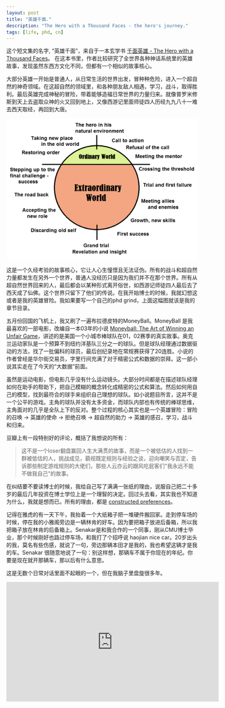 ```yaml
---
layout: post
title: "英雄千面."
description: "The Hero with a Thousand Faces - the hero's journey."
tags: [life, phd, cn]
---
```


这个短文集的名字, “英雄千面”，来自于一本玄学书 [千面英雄 - The Hero with a Thousand Faces](https://www.amazon.com/Thousand-Faces-Collected-Joseph-Campbell/dp/1577315936/)。 在这本书里，作者比较研究了全世界各种神话系统里的英雄故事，发现虽然东西方文化不同，但都有一个相似的故事核心。

大部分英雄一开始是普通人，从日常生活的世界出发，冒种种危险，进入一个超自然的神奇领域。在这超自然的领域里，和各种朋友敌人相遇，学习，战斗，取得胜利。最后英雄完成神秘的冒险，带着能够造福日常世界的力量归来。就像普罗米修斯到天上去盗取众神的火又回到地上，又像西游记里面师徒四人历经九九八十一难去西天取经，再回到大唐。

<img src="/resources/the_hero_journey.png" alt="hero journey"/> 

这是一个久经考验的故事核心，它让人心生憧憬且无法证伪。所有的战斗和超自然力量都发生在另外一个世界，普通人没经历只是因为我们并不在那个世界。所有从超自然世界回来的人，最后都会以某种形式离开俗世，如西游记师徒四人最后去了西天成了仙佛。这个世界只留下了他们的传说。在我开始博士的时候，我就幻想这或者是我的英雄冒险。我如果要写一个自己的phd grind，上面这幅图就该是我的章节目录。

五月份回国的飞机上，我又刷了一遍布拉德皮特的MoneyBall。MoneyBall 是我最喜欢的一部电影，改编自一本03年的小说 [Moneyball: The Art of Winning an Unfair Game](https://www.amazon.com/Moneyball-Art-Winning-Unfair-Game/dp/0393324818)，讲述的是美国一个小城市棒球队在01，02赛季的真实故事。奥克兰运动家队是一个预算不到纽约洋基队三分之一的球队。但是球队经理通过数据驱动的方法，找了一批偏科的球员，最后创纪录地在常规赛获得了20连胜。小说的作者曾经是华尔街交易员，字里行间充满了对于精密公式和数据的崇拜。这一部小说其实走在了今天的“大数据”前面。

虽然是运动电影，但电影几乎没有什么运动镜头。大部分时间都是在描述球队经理如何在助手的帮助下，把自己模糊的概念转化成精密的公式和算法。然后如何用自己的模型，找到最符合的球手来组织自己理想的球队。如小说题目所言，这并不是一个公平的游戏。主角的球队并没有太多资金，而球队内部也有传统的棒球思维，主角面对的几乎是全队上下的反对。整个过程的核心其实也是一个英雄冒险：冒险的召唤 -> 英雄的使命 -> 拒绝召唤 ->
超自然的助力 -> 英雄的感召，学习，战斗和归来。

豆瓣上有一段特别好的评论，概括了我想说的所有：
> 这不是一个loser翻盘赢回人生大满贯的故事，而是一个被低估的人找到一群被低估的人，挑战成见，藐视既定规则与经验之谈，迎向嘲笑与否定，告诉那些制定游戏规则的大佬们，那些人云亦云的跟风吃屁客们"我永远不能不做我自己"的故事。

在纠结要不要读博士的时候，我给自己写了满满一张纸的理由，说服自己把二十多岁的最后几年投资在博士学位上是一个理智的决定。回过头去看，其实我也不知道为什么，我就是想而已。所有的理由，都是 [constructed preferences](https://link.springer.com/content/pdf/10.1023/A:1007843931054.pdf)。

记得在雅虎的有一天下午，我抬着一个大纸箱子把一堆硬件搬回家。走到停车场的时候，停在我的小雅阁旁边是一辆林肯的好车。因为要把箱子放进后备箱，所以我把箱子放在林肯的后备箱上。Senakar是和我合作的一个同事，刚从CMU博士毕业，那个时候刚好也路过停车场，和我打了个招呼说 haojian nice car。20岁出头的我，莫名有些伤感，就说了一句，旁边那辆本田才是我的，我也希望这辆才是我的车。Senakar 很随意地说了一句：别这样想，那辆车不属于你现在的年纪。你要是现在就开那辆车，那以后有什么意思。

这是无数个日常对话里面不起眼的一个，但在我脑子里盘旋很多年。


<iframe width="560" height="315" src="https://www.youtube.com/embed/MfUbixnAnVQ" frameborder="0" allow="autoplay; encrypted-media" allowfullscreen></iframe>
 

